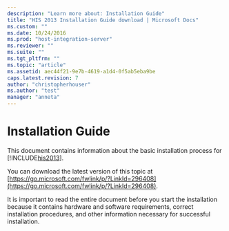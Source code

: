 ```yaml
---
description: "Learn more about: Installation Guide"
title: "HIS 2013 Installation Guide download | Microsoft Docs"
ms.custom: ""
ms.date: 10/24/2016
ms.prod: "host-integration-server"
ms.reviewer: ""
ms.suite: ""
ms.tgt_pltfrm: ""
ms.topic: "article"
ms.assetid: aec44f21-9e7b-4619-a1d4-0f5ab5eba9be
caps.latest.revision: 7
author: "christopherhouser"
ms.author: "test"
manager: "anneta"
---
```

# Installation Guide
This document contains information about the basic installation process for [!INCLUDE[his2013](../includes/his2013-md.md)].

 You can download the latest version of this topic at [https://go.microsoft.com/fwlink/p/?LinkId=296408](https://go.microsoft.com/fwlink/p/?LinkId=296408).

 It is important to read the entire document before you start the installation because it contains hardware and software requirements, correct installation procedures, and other information necessary for successful installation.
